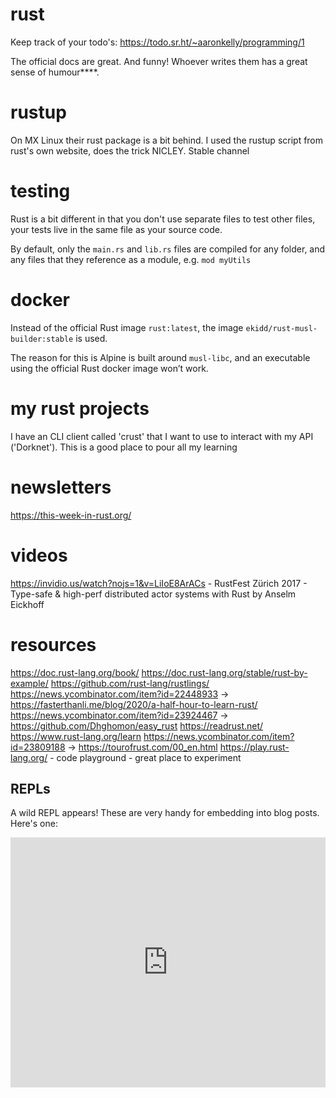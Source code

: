 # rust
Keep track of your todo's: https://todo.sr.ht/~aaronkelly/programming/1

The official docs are great. And funny! Whoever writes them has a great sense of humour****.

# rustup
On MX Linux their rust package is a bit behind. I used the rustup script from rust's own website, does the trick NICLEY. Stable channel

# testing
Rust is a bit different in that you don't use separate files to test other files, your tests live in the same file as your source code.

By default, only the `main.rs` and `lib.rs` files are compiled for any folder, and any files that they reference as a module, e.g. `mod myUtils`

# docker
Instead of the official Rust image `rust:latest`, the image `ekidd/rust-musl-builder:stable` is used.

The reason for this is Alpine is built around `musl-libc`, and an executable using the official Rust docker image won’t work.

# my rust projects 
I have an CLI client called 'crust' that I want to use to interact with my API ('Dorknet').  This is a good place to pour all my learning

# newsletters
https://this-week-in-rust.org/

# videos
https://invidio.us/watch?nojs=1&v=LiIoE8ArACs -  RustFest Zürich 2017 - Type-safe & high-perf distributed actor systems with Rust by Anselm Eickhoff 

# resources
https://doc.rust-lang.org/book/
https://doc.rust-lang.org/stable/rust-by-example/
https://github.com/rust-lang/rustlings/
https://news.ycombinator.com/item?id=22448933 -> https://fasterthanli.me/blog/2020/a-half-hour-to-learn-rust/
https://news.ycombinator.com/item?id=23924467 -> https://github.com/Dhghomon/easy_rust
https://readrust.net/
https://www.rust-lang.org/learn
https://news.ycombinator.com/item?id=23809188 -> https://tourofrust.com/00_en.html
https://play.rust-lang.org/ - code playground - great place to experiment

## REPLs

A wild REPL appears! These are very handy for embedding into blog posts. Here's one:

<iframe height="400px" width="100%" src="https://repl.it/@aaronpkelly/DramaticHighPatch?lite=true" scrolling="no" frameborder="no" allowtransparency="true" allowfullscreen="true" sandbox="allow-forms allow-pointer-lock allow-popups allow-same-origin allow-scripts allow-modals"></iframe>